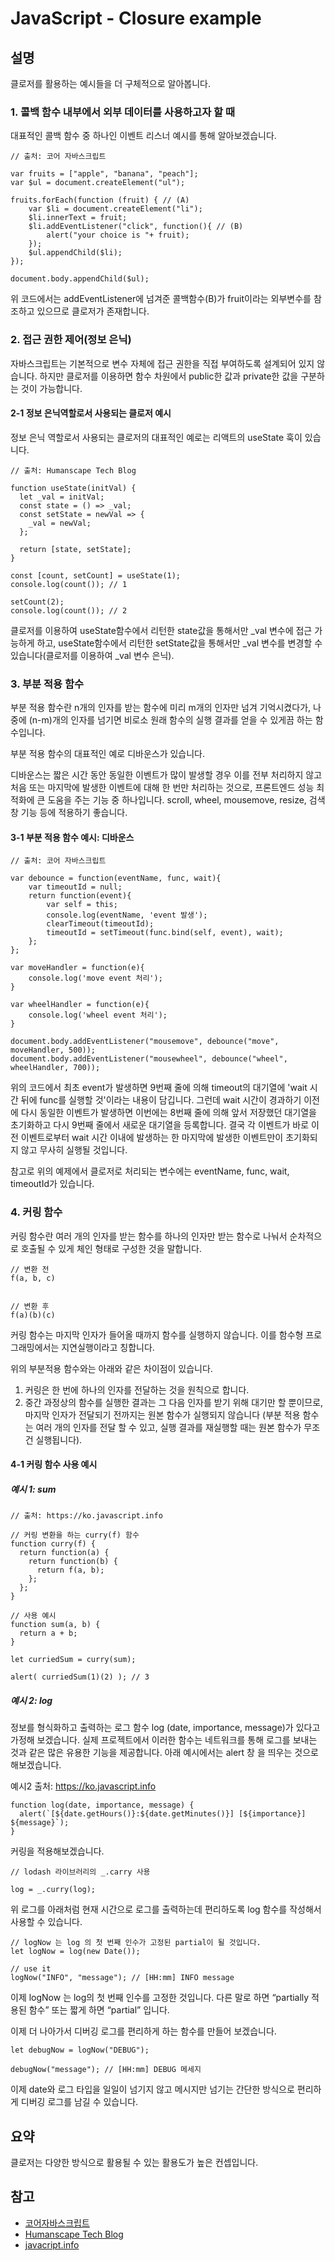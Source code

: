 # JavaScript - Closure example

## 설명

클로저를 활용하는 예시들을 더 구체적으로 알아봅니다.

### 1. 콜백 함수 내부에서 외부 데이터를 사용하고자 할 때

대표적인 콜백 함수 중 하나인 이벤트 리스너 예시를 통해 알아보겠습니다.

```javascript{ .numberLines}
// 출처: 코어 자바스크립트

var fruits = ["apple", "banana", "peach"];
var $ul = document.createElement("ul");

fruits.forEach(function (fruit) { // (A)
    var $li = document.createElement("li");
    $li.innerText = fruit;
    $li.addEventListener("click", function(){ // (B)
        alert("your choice is "+ fruit);
    });
    $ul.appendChild($li);
});

document.body.appendChild($ul);
```

위 코드에서는 addEventListener에 넘겨준 콜백함수(B)가 fruit이라는 외부변수를 참조하고 있으므로 클로저가 존재합니다.

### 2. 접근 권한 제어(정보 은닉)

자바스크립트는 기본적으로 변수 자체에 접근 권한을 직접 부여하도록 설계되어 있지 않습니다. 하지만 클로저를 이용하면 함수 차원에서 public한 값과 private한 값을 구분하는 것이 가능합니다.

#### 2-1 정보 은닉역할로서 사용되는 클로저 예시

정보 은닉 역할로서 사용되는 클로저의 대표적인 예로는 리액트의 useState 훅이 있습니다.

```javascript{ .numberLines}
// 출처: Humanscape Tech Blog

function useState(initVal) {
  let _val = initVal;
  const state = () => _val;
  const setState = newVal => {
    _val = newVal;
  };

  return [state, setState];
}

const [count, setCount] = useState(1);
console.log(count()); // 1

setCount(2);
console.log(count()); // 2

```

클로저를 이용하여 useState함수에서 리턴한 state값을 통해서만 \_val 변수에 접근 가능하게 하고, useState함수에서 리턴한 setState값을 통해서만 \_val 변수를 변경할 수 있습니다(클로저를 이용하여 \_val 변수 은닉).

### 3. 부분 적용 함수

부분 적용 함수란 n개의 인자를 받는 함수에 미리 m개의 인자만 넘겨 기억시켰다가, 나중에 (n-m)개의 인자를 넘기면 비로소 원래 함수의 실행 결과를 얻을 수 있게끔 하는 함수입니다.

부분 적용 함수의 대표적인 예로 디바운스가 있습니다.

디바운스는 짧은 시간 동안 동일한 이벤트가 많이 발생할 경우 이를 전부 처리하지 않고 처음 또는 마지막에 발생한 이벤트에 대해 한 번만 처리하는 것으로, 프론트엔드 성능 최적화에 큰 도움을 주는 기능 중 하나입니다. scroll, wheel, mousemove, resize, 검색창 기능 등에 적용하기 좋습니다.

#### 3-1 부분 적용 함수 예시: 디바운스

```javascript{ .numberLines}
// 출처: 코어 자바스크립트

var debounce = function(eventName, func, wait){
    var timeoutId = null;
    return function(event){
        var self = this;
        console.log(eventName, 'event 발생');
        clearTimeout(timeoutId);
        timeoutId = setTimeout(func.bind(self, event), wait);
    };
};

var moveHandler = function(e){
    console.log('move event 처리');
}

var wheelHandler = function(e){
    console.log('wheel event 처리');
}

document.body.addEventListener("mousemove", debounce("move", moveHandler, 500));
document.body.addEventListener("mousewheel", debounce("wheel", wheelHandler, 700));

```

위의 코드에서 최초 event가 발생하면 9번째 줄에 의해 timeout의 대기열에 'wait 시간 뒤에 func를 실행할 것'이라는 내용이 담깁니다. 그런데 wait 시간이 경과하기 이전에 다시 동일한 이벤트가 발생하면 이번에는 8번째 줄에 의해 앞서 저장했던 대기열을 초기화하고 다시 9번째 줄에서 새로운 대기열을 등록합니다. 결국 각 이벤트가 바로 이전 이벤트로부터 wait 시간 이내에 발생하는 한 마지막에 발생한 이벤트만이 초기화되지 않고 무사히 실행될 것입니다.

참고로 위의 예제에서 클로저로 처리되는 변수에는 eventName, func, wait, timeoutId가 있습니다.

### 4. 커링 함수

커링 함수란 여러 개의 인자를 받는 함수를 하나의 인자만 받는 함수로 나눠서 순차적으로 호출될 수 있게 체인 형태로 구성한 것을 말합니다.

```javascript{ .numberLines}
// 변환 전
f(a, b, c)


// 변환 후
f(a)(b)(c)
```

커링 함수는 마지막 인자가 들어올 때까지 함수를 실행하지 않습니다. 이를 함수형 프로그래밍에서는 지연실행이라고 칭합니다.

위의 부분적용 함수와는 아래와 같은 차이점이 있습니다.

1. 커링은 한 번에 하나의 인자를 전달하는 것을 원칙으로 합니다.
2. 중간 과정상의 함수를 실행한 결과는 그 다음 인자를 받기 위해 대기만 할 뿐이므로, 마지막 인자가 전달되기 전까지는 원본 함수가 실행되지 않습니다
   (부분 적용 함수는 여러 개의 인자를 전달 할 수 있고, 실행 결과를 재실행할 때는 원본 함수가 무조건 실행됩니다).

#### 4-1 커링 함수 사용 예시

##### 예시 1: sum

```javascript{ .numberLines}
// 출처: https://ko.javascript.info

// 커링 변환을 하는 curry(f) 함수
function curry(f) {
  return function(a) {
    return function(b) {
      return f(a, b);
    };
  };
}

// 사용 예시
function sum(a, b) {
  return a + b;
}

let curriedSum = curry(sum);

alert( curriedSum(1)(2) ); // 3
```

##### 예시 2: log

정보를 형식화하고 출력하는 로그 함수 log (date, importance, message)가 있다고 가정해 보겠습니다. 실제 프로젝트에서 이러한 함수는 네트워크를 통해 로그를 보내는 것과 같은 많은 유용한 기능을 제공합니다. 아래 예시에서는 alert 창 을 띄우는 것으로 해보겠습니다.

예시2 출처: https://ko.javascript.info

```javascript{ .numberLines}
function log(date, importance, message) {
  alert(`[${date.getHours()}:${date.getMinutes()}] [${importance}] ${message}`);
}
```

커링을 적용해보겠습니다.

```javascript{ .numberLines}
// lodash 라이브러리의 _.carry 사용

log = _.curry(log);
```

위 로그를 아래처럼 현재 시간으로 로그를 출력하는데 편리하도록 log 함수를 작성해서 사용할 수 있습니다.

```javascript{ .numberLines}
// logNow 는 log 의 첫 번째 인수가 고정된 partial이 될 것입니다.
let logNow = log(new Date());

// use it
logNow("INFO", "message"); // [HH:mm] INFO message
```

이제 logNow 는 log의 첫 번째 인수를 고정한 것입니다. 다른 말로 하면 “partially 적용된 함수” 또는 짧게 하면 “partial” 입니다.

이제 더 나아가서 디버깅 로그를 편리하게 하는 함수를 만들어 보겠습니다.

```javascript{ .numberLines}
let debugNow = logNow("DEBUG");

debugNow("message"); // [HH:mm] DEBUG 메세지
```

이제 date와 로그 타입을 일일이 넘기지 않고 메시지만 넘기는 간단한 방식으로 편리하게 디버깅 로그를 남길 수 있습니다.

## 요약

클로저는 다양한 방식으로 활용될 수 있는 활용도가 높은 컨셉입니다.

## 참고

- [코어자바스크립트](http://www.yes24.com/Product/Goods/78586788)
- [Humanscape Tech Blog](https://medium.com/humanscape-tech/%EC%9E%90%EB%B0%94%EC%8A%A4%ED%81%AC%EB%A6%BD%ED%8A%B8-%ED%81%B4%EB%A1%9C%EC%A0%80%EB%A1%9C-hooks%EA%B5%AC%ED%98%84%ED%95%98%EA%B8%B0-3ba74e11fda7)
- [javacript.info](https://ko.javascript.info/currying-partials)
